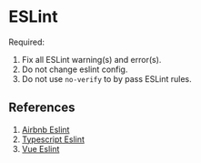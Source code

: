 # ESLint
Required:

1. Fix all ESLint warning(s) and error(s).
2. Do not change eslint config.
3. Do not use `no-verify` to by pass ESLint rules.

## References
1. [Airbnb Eslint](https://www.npmjs.com/package/eslint-config-airbnb)
2. [Typescript Eslint](https://www.npmjs.com/package/@typescript-eslint/eslint-plugin)
3. [Vue Eslint](https://www.npmjs.com/package/eslint-plugin-vue)
